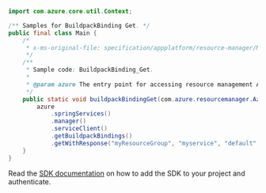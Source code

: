 ```java
import com.azure.core.util.Context;

/** Samples for BuildpackBinding Get. */
public final class Main {
    /*
     * x-ms-original-file: specification/appplatform/resource-manager/Microsoft.AppPlatform/stable/2022-04-01/examples/BuildpackBinding_Get.json
     */
    /**
     * Sample code: BuildpackBinding_Get.
     *
     * @param azure The entry point for accessing resource management APIs in Azure.
     */
    public static void buildpackBindingGet(com.azure.resourcemanager.AzureResourceManager azure) {
        azure
            .springServices()
            .manager()
            .serviceClient()
            .getBuildpackBindings()
            .getWithResponse("myResourceGroup", "myservice", "default", "default", "myBuildpackBinding", Context.NONE);
    }
}
```

Read the [SDK documentation](https://github.com/Azure/azure-sdk-for-java/blob/azure-resourcemanager_2.15.0/sdk/resourcemanager/azure-resourcemanager/README.md) on how to add the SDK to your project and authenticate.
